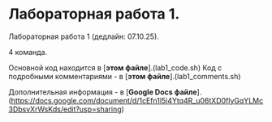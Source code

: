 # Лабораторная работа 1.
Лабораторная работа 1 (дедлайн: 07.10.25).

4 команда.

Основной код находится в [**этом файле**].(lab1_code.sh)
Код с подробными комментариями - в [**этом файле**].(lab1_comments.sh)

Дополнительная информация - в [**Google Docs файле**].(https://docs.google.com/document/d/1cEfn1l5i4Ytq4R_u06tXD0flyGqYLMc3DbsvXrWsKds/edit?usp=sharing)
